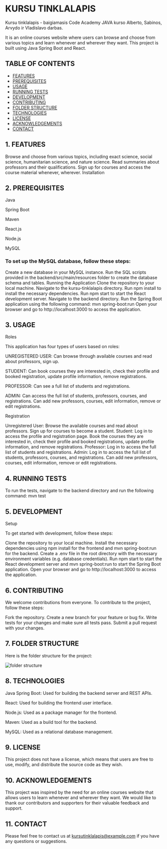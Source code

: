 # KURSU TINKLALAPIS

Kursu tinklalapis - baigiamasis Code Academy JAVA kurso Alberto, Sabinos, Arvydo ir Vladislavo darbas.

It is an online courses website where users can browse and choose from various topics and learn whenever and wherever they want. This project is built using Java Spring Boot and React.

## TABLE OF CONTENTS

*  [FEATURES](#1-features)
*  [PREREQUISITES](#2-prerequisites)
*  [USAGE](#3-usage)
*  [RUNNING TESTS](#4-runningtests)
*  [DEVELOPMENT](#5-development)
*  [CONTRIBUTING](#6-contributing)
*  [FOLDER STRUCTURE](#7-folderstructure)
*  [TECHNOLOGIES](#8-technologies)
*  [LICENSE](#9-license)
*  [ACKNOWLEDGEMENTS](#10-acknowledgments)
*  [CONTACT](#11-contact)

##  1. <a name='FEATURES'></a>FEATURES

Browse and choose from various topics, including exact science, social science, humanitarian science, and nature science. Read summaries about professors and their qualifications. Sign up for courses and access the course material whenever, wherever. Installation

##  2. <a name='PREREQUISITES'></a>PREREQUISITES

Java

Spring Boot

Maven

React.js

Node.js

MySQL

### To set up the MySQL database, follow these steps:

Create a new database in your MySQL instance. Run the SQL scripts provided in the backend/src/main/resources folder to create the database schema and tables. Running the Application Clone the repository to your local machine. Navigate to the kursu-tinklalapis directory. Run npm install to install the necessary dependencies. Run npm start to start the React development server. Navigate to the backend directory. Run the Spring Boot application using the following command: mvn spring-boot:run Open your browser and go to http://localhost:3000 to access the application.

##  3. <a name='USAGE'></a>USAGE

Roles 

This application has four types of users based on roles:

UNREGISTERED USER: Can browse through available courses and read about professors, sign up.

STUDENT: Can book courses they are interested in, check their profile and booked registration, update profile information, remove registrations.

PROFESSOR: Can see a full list of students and registrations.

ADMIN: Can access the full list of students, professors, courses, and registrations. Can add new professors, courses, edit information, remove or edit registrations.

Registration

Unregistered User: Browse the available courses and read about professors. Sign up for courses to become a student. Student: Log in to access the profile and registration page. Book the courses they are interested in, check their profile and booked registrations, update profile information, and remove registrations. Professor: Log in to access the full list of students and registrations. Admin: Log in to access the full list of students, professors, courses, and registrations. Can add new professors, courses, edit information, remove or edit registrations.

##  4. <a name='RUNNINGTESTS'></a>RUNNING TESTS

To run the tests, navigate to the backend directory and run the following command: mvn test

##  5. <a name='DEVELOPMENT'></a>DEVELOPMENT

Setup

To get started with development, follow these steps:

Clone the repository to your local machine. Install the necessary dependencies using npm install for the frontend and mvn spring-boot:run for the backend. Create a .env file in the root directory with the necessary environment variables (e.g. database credentials). Run npm start to start the React development server and mvn spring-boot:run to start the Spring Boot application. Open your browser and go to http://localhost:3000 to access the application.

##  6. <a name='CONTRIBUTING'></a>CONTRIBUTING

We welcome contributions from everyone. To contribute to the project, follow these steps:

Fork the repository. Create a new branch for your feature or bug fix. Write tests for your changes and make sure all tests pass. Submit a pull request with your changes.

##  7. <a name='FOLDERSTRUCTURE'></a>FOLDER STRUCTURE

Here is the folder structure for the project:

![folder structure](https://user-images.githubusercontent.com/128668782/232985983-4a8fa87d-104c-42bd-a9ed-dc33ffb2291c.png)


##  8. <a name='TECHNOLOGIES'></a>TECHNOLOGIES

Java Spring Boot: Used for building the backend server and REST APIs.

React: Used for building the frontend user interface.

Node.js: Used as a package manager for the frontend.

Maven: Used as a build tool for the backend.

MySQL: Used as a relational database management.

##  9. <a name='LICENSE'></a>LICENSE

This project does not have a license, which means that users are free to use, modify, and distribute the source code as they wish.

##  10. <a name='ACKNOWLEDGEMENTS'></a>ACKNOWLEDGEMENTS

This project was inspired by the need for an online courses website that allows users to learn whenever and wherever they want. We would like to thank our contributors and supporters for their valuable feedback and support.

##  11. <a name='CONTACT'></a>CONTACT

Please feel free to contact us at kursutinklalapis@example.com if you have any questions or suggestions.
